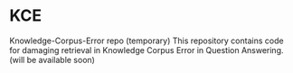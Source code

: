 # KCE
Knowledge-Corpus-Error repo (temporary)
This repository contains code for damaging retrieval in Knowledge Corpus Error in Question Answering. (will be available soon)
